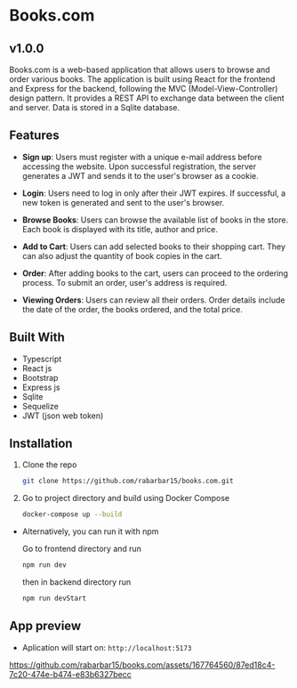 # Books.com

## v1.0.0   

Books.com is a web-based application that allows users to browse and order various books. The application is built using React for the frontend and Express for the backend, 
following the MVC (Model-View-Controller) design pattern. It provides a REST API to exchange data between the client and server. Data is stored in a Sqlite database.

## Features
* **Sign up**: Users must register with a unique e-mail address before accessing the website. Upon successful registration, the server generates a JWT and sends it to the user's browser as a cookie.
  
* **Login**: Users need to log in only after their JWT expires. If successful, a new token is generated and sent to the user's browser.
  
* **Browse Books**: Users can browse the available list of books in the store. Each book is displayed with its title, author and price.
  
* **Add to Cart**: Users can add selected books to their shopping cart. They can also adjust the quantity of book copies in the cart.
  
* **Order**: After adding books to the cart, users can proceed to the ordering process. To submit an order, user's address is required.
  
* **Viewing Orders**: Users can review all their orders. Order details include the date of the order, the books ordered, and the total price.    

## Built With  
* Typescript   
* React js
* Bootstrap
* Express js
* Sqlite
* Sequelize
* JWT (json web token)

## Installation    

1. Clone the repo
   
   ```sh
   git clone https://github.com/rabarbar15/books.com.git
   ```   
2. Go to project directory and build using Docker Compose
     
   ```sh
   docker-compose up --build
   ```
* Alternatively, you can run it with npm   
    
   Go to frontend directory and run
   ```sh
   npm run dev
   ```
   then in backend directory run
   ```sh
   npm run devStart
   ```

## App preview   

* Aplication will start on: `http://localhost:5173`

https://github.com/rabarbar15/books.com/assets/167764560/87ed18c4-7c20-474e-b474-e83b6327becc


